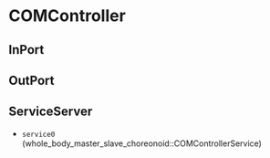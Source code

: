 # COMController

## InPort

## OutPort

## ServiceServer
- `service0` (whole_body_master_slave_choreonoid::COMControllerService)